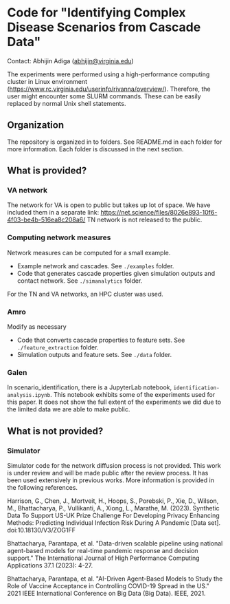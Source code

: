 # Code for "Identifying Complex Disease Scenarios from Cascade Data"
Contact: Abhijin Adiga (abhijin@virginia.edu)

The experiments were performed using a high-performance computing cluster in Linux environment (https://www.rc.virginia.edu/userinfo/rivanna/overview/). Therefore, the user might encounter some SLURM commands. These can be easily replaced by normal Unix shell statements.

## Organization
The repository is organized in to folders. See README.md in each folder for
more information. Each folder is discussed in the next section.

## What is provided?
### VA network
The network for VA is open to public but takes up lot of space. We have
included them in a separate link: 
https://net.science/files/8026e893-10f6-4f03-be4b-516ea8c208a6/
TN network is not released to the public.

### Computing network measures

Network measures can be computed for a small example.
* Example network and cascades. See ``./examples`` folder.
* Code that generates cascade properties given simulation outputs and contact network. See ``./simanalytics`` folder.

For the TN and VA networks, an HPC cluster was used.

### Amro
Modify as necessary
* Code that converts cascade properties to feature sets. See ``./feature_extraction`` folder.
* Simulation outputs and feature sets. See ``./data`` folder.

### Galen

In scenario_identification, there is a JupyterLab notebook, ``identification-analysis.ipynb``.
This notebook exhibits some of the experiments used for this paper.
It does not show the full extent of the experiments we did due to the limited data we are able to make public.
 
## What is not provided?

### Simulator
Simulator code for the network diffusion process is not provided. This work
is under review and will be made public after the review process. It has
been used extensively in previous works. More information is provided in
the following references.

Harrison, G., Chen, J., Mortveit, H., Hoops, S., Porebski, P., Xie, D., Wilson, M., Bhattacharya, P., Vullikanti, A., Xiong, L., Marathe, M. (2023). Synthetic Data To Support US-UK Prize Challenge For Developing Privacy Enhancing Methods: Predicting Individual Infection Risk During A Pandemic  [Data set]. doi:10.18130/V3/ZOG1FF

Bhattacharya, Parantapa, et al. "Data-driven scalable pipeline using national agent-based models for real-time pandemic response and decision support." The International Journal of High Performance Computing Applications 37.1 (2023): 4-27.

Bhattacharya, Parantapa, et al. "AI-Driven Agent-Based Models to Study the Role of Vaccine Acceptance in Controlling COVID-19 Spread in the US." 2021 IEEE International Conference on Big Data (Big Data). IEEE, 2021.

